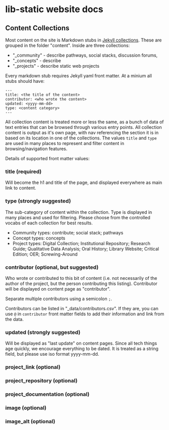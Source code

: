 # lib-static website docs

## Content Collections

Most content on the site is Markdown stubs in [Jekyll collections](https://jekyllrb.com/docs/collections/).
These are grouped in the folder "content".
Inside are three collections:

- "_community" - describe pathways, social stacks, discussion forums, 
- "_concepts" - describe 
- "_projects" - describe static web projects 

Every markdown stub requires Jekyll yaml front matter. 
At a minium all stubs should have:

```
---
title: <the title of the content>
contributor: <who wrote the content>
updated: <yyyy-mm-dd>
type: <content category>
---
```

All collection content is treated more or less the same, as a bunch of data of text entries that can be browsed through various entry points.
All collection content is output as it's own page, with nav referencing the section it is in based on its location in one of the collections. 
The values `title` and `type` are used in many places to represent and filter content in browsing/navigation features. 

Details of supported front matter values:

### title (required)

Will become the h1 and title of the page, and displayed everywhere as main link to content.

### type (strongly suggested)

The sub-category of content within the collection. 
Type is displayed in many places and used for filtering.
Please choose from the controlled vocabs of each collection for best results.

- Community types: contribute; social stack; pathways
- Concept types: concepts
- Project types: Digital Collection; Institutional Repository; Research Guide; Qualitative Data Analysis; Oral History; Library Website; Critical Edition; OER; Screwing-Around

### contributor (optional, but suggested)

Who wrote or contributed to this bit of content (i.e. not necessarily of the author of the project, but the person contributing this listing). 
Contributor will be displayed on content page as "contributor".

Separate multiple contributors using a semicolon `;`.

Contributors can be listed in "_data/contributors.csv".
If they are, you can use `@` in `contributor` front matter fields to add their information and link from the data.

###  updated (strongly suggested)

Will be displayed as "last update" on content pages.
Since all tech things age quickly, we encourage everything to be dated.
It is treated as a string field, but please use iso format yyyy-mm-dd.

### project_link (optional)

### project_repository (optional)

### project_documentation (optional)

### image (optional)

### image_alt (optional)
